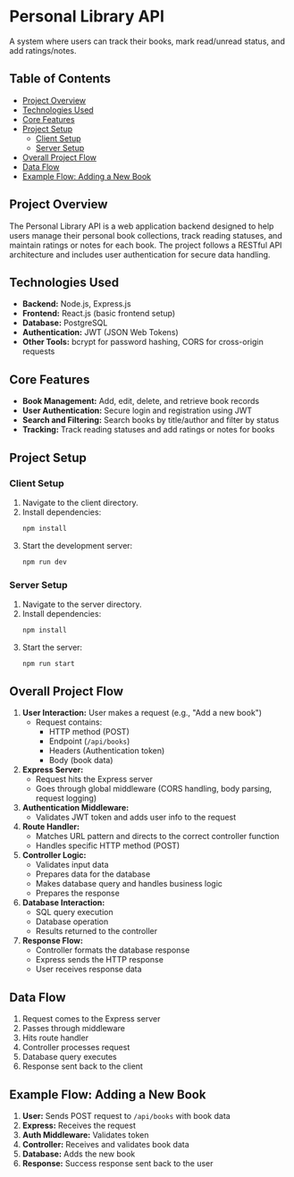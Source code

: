 # Personal Library API

A system where users can track their books, mark read/unread status, and add ratings/notes.

## Table of Contents
- [Project Overview](#project-overview)
- [Technologies Used](#technologies-used)
- [Core Features](#core-features)
- [Project Setup](#project-setup)
  - [Client Setup](#client-setup)
  - [Server Setup](#server-setup)
- [Overall Project Flow](#overall-project-flow)
- [Data Flow](#data-flow)
- [Example Flow: Adding a New Book](#example-flow-adding-a-new-book)

## Project Overview
The Personal Library API is a web application backend designed to help users manage their personal book collections, track reading statuses, and maintain ratings or notes for each book. The project follows a RESTful API architecture and includes user authentication for secure data handling.

## Technologies Used
- **Backend:** Node.js, Express.js
- **Frontend:** React.js (basic frontend setup)
- **Database:** PostgreSQL
- **Authentication:** JWT (JSON Web Tokens)
- **Other Tools:** bcrypt for password hashing, CORS for cross-origin requests

## Core Features
- **Book Management:** Add, edit, delete, and retrieve book records
- **User Authentication:** Secure login and registration using JWT
- **Search and Filtering:** Search books by title/author and filter by status
- **Tracking:** Track reading statuses and add ratings or notes for books

## Project Setup
### Client Setup
1. Navigate to the client directory.
2. Install dependencies:
   ```bash
   npm install
   ```
3. Start the development server:
   ```bash
   npm run dev
   ```

### Server Setup
1. Navigate to the server directory.
2. Install dependencies:
   ```bash
   npm install
   ```
3. Start the server:
   ```bash
   npm run start
   ```

## Overall Project Flow
1. **User Interaction:** User makes a request (e.g., "Add a new book")
   - Request contains:
     - HTTP method (POST)
     - Endpoint (`/api/books`)
     - Headers (Authentication token)
     - Body (book data)
2. **Express Server:**
   - Request hits the Express server
   - Goes through global middleware (CORS handling, body parsing, request logging)
3. **Authentication Middleware:**
   - Validates JWT token and adds user info to the request
4. **Route Handler:**
   - Matches URL pattern and directs to the correct controller function
   - Handles specific HTTP method (POST)
5. **Controller Logic:**
   - Validates input data
   - Prepares data for the database
   - Makes database query and handles business logic
   - Prepares the response
6. **Database Interaction:**
   - SQL query execution
   - Database operation
   - Results returned to the controller
7. **Response Flow:**
   - Controller formats the database response
   - Express sends the HTTP response
   - User receives response data

## Data Flow
1. Request comes to the Express server
2. Passes through middleware
3. Hits route handler
4. Controller processes request
5. Database query executes
6. Response sent back to the client

## Example Flow: Adding a New Book
1. **User:** Sends POST request to `/api/books` with book data
2. **Express:** Receives the request
3. **Auth Middleware:** Validates token
4. **Controller:** Receives and validates book data
5. **Database:** Adds the new book
6. **Response:** Success response sent back to the user

